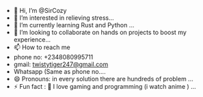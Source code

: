 - 👋 Hi, I’m @SirCozy
- 👀 I’m interested in relieving stress...
- 🌱 I’m currently learning Rust and Python ...
- 💞️ I’m looking to collaborate on hands on projects to boost my experience...
- 📫 How to reach me
- phone no: +2348080995711
- gmail: twistytiger247@gmail.com
- Whatsapp (Same as phone no....
- 😄 Pronouns: in every solution there are hundreds of problem ...
- ⚡ Fun fact : 🎾 I love gaming and programming (i watch anime ) ...

<!---
SirCozy/SirCozy is a ✨ special ✨ repository because its `README.md` (this file) appears on your GitHub profile.
You can click the Preview link to take a look at your changes.
--->
